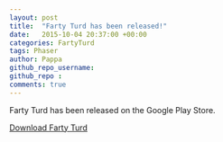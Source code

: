 ```yaml
---
layout: post
title:  "Farty Turd has been released!"
date:   2015-10-04 20:37:00 +00:00
categories: FartyTurd
tags: Phaser
author: Pappa
github_repo_username: 
github_repo : 
comments: true
---
```


Farty Turd has been released on the Google Play Store.

<a href="https://play.google.com/store/apps/details?id=com.github.DungBeetleBASH.FartyTurd">Download Farty Turd</a>